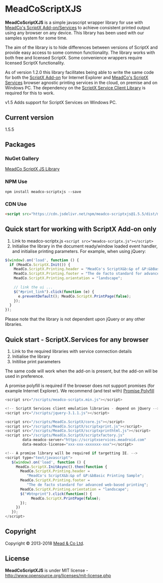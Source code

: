 # MeadCoScriptXJS

**MeadCoScriptXJS** is a simple javascript wrapper library for use with [MeadCo's ScriptX Add-on/Services](https://www.meadroid.com)
 to achieve consistent printed output using any browser on any device. This library has been used with our samples system for some time. 

The aim of the library is to hide differences between versions of ScriptX and provide easy access to some common functionality.
The library works with both free and licensed ScriptX. Some convenience wrappers require licensed ScriptX functionality.

As of version 1.2.0 this library facilitates being able to write the same code for both the 
[ScriptX Add-on](http://scriptx.meadroid.com) for Internet Explorer and 
[MeadCo's ScriptX Services](https://scriptxservices.meadroid.com) browser agnostic printing services in the cloud, on premise and on Windows PC. 
The dependency on the [ScriptX Service Client Library](https://github.com/MeadCo/ScriptX.Print.Client) is required for this to work.

v1.5 Adds support for ScriptX Services on Windows PC.

## Current version
1.5.5

## Packages

### NuGet Gallery
[MeadCo ScriptX JS Library](http://nuget.org/packages/MeadScriptXJS/)

### NPM Use

```
npm install meadco-scriptxjs --save
```

### CDN Use

```html
<script src="https://cdn.jsdelivr.net/npm/meadco-scriptxjs@1.5.5/dist/meadco-scriptx.min.js"></script>
```

## Quick start for working with ScriptX Add-on only

1. Link to meadco-scriptx.js `<script src="meadco-scriptx.js"></script>`
2. Initialise the library in the document ready/window loaded event handler, and initialise printing parameters. For example, when using jQuery:

```javascript
$(window).on('load', function () {
  if (MeadCo.ScriptX.Init()) {
    MeadCo.ScriptX.Printing.header = "MeadCo's ScriptX&b:&p of &P:&bBasic Printing Sample";
    MeadCo.ScriptX.Printing.footer = "The de facto standard for advanced web-based printing";
    MeadCo.ScriptX.Printing.orientation = "landscape";
            
    // link the ui ...
    $("#print_link").click(function (e) { 
      e.preventDefault(); MeadCo.ScriptX.PrintPage(false); 
    });                           
  }
});
```
Please note that the library is not dependent upon jQuery or any other libraries.

## Quick start - ScriptX.Services for any browser

1. Link to the required libraries with service connection details
2. Initialise the library
3. Initilise print parameters

The same code will work when the add-on is present, but the add-on will be used in preference.

A promise polyfill is required if the browser does not support promises (for example Internet Explorer). 
We recommend (and test with) [Promise Polyfill](https://github.com/taylorhakes/promise-polyfill)

```javascript
<script src="/scripts/meadco-scriptx.min.js"></script>

<!-- ScriptX Services client emulation libraries - depend on jQuery -->
<script src="/scripts/jquery-3.1.1.js"></script>

<script src="/scripts/MeadCo.ScriptX/core.js"></script>
<script src="/scripts/MeadCo.ScriptX/scriptxprint.js"></script>
<script src="/scripts/MeadCo.ScriptX/scriptxprinthtml.js"></script>
<script src="/scripts/MeadCo.ScriptX/scriptxfactory.js" 
        data-meadco-server="https://scriptxservices.meadroid.com" 
        data-meadco-license="xxx-xxx-xxxxxxx-xxx"></script>

<!-- A promise library will be required if targetting IE. -->
<script type="text/javascript">
   $(window).on('load', function () {
     MeadCo.ScriptX.InitAsync().then(function {
       MeadCo.ScriptX.Printing.header = 
          "MeadCo's ScriptX&b:&p of &P:&bBasic Printing Sample";
       MeadCo.ScriptX.Printing.footer = 
          "The de facto standard for advanced web-based printing";
       MeadCo.ScriptX.Printing.orientation = "landscape";
       $("#btnprint").click(function() { 
            MeadCo.ScriptX.PrintPage(false);
       });
     })      
   });
</script>
```
## Copyright
Copyright © 2013-2018 [Mead & Co Ltd](http://www.meadroid.com).

## License 
**MeadCoScriptXJS** is under MIT license - http://www.opensource.org/licenses/mit-license.php

